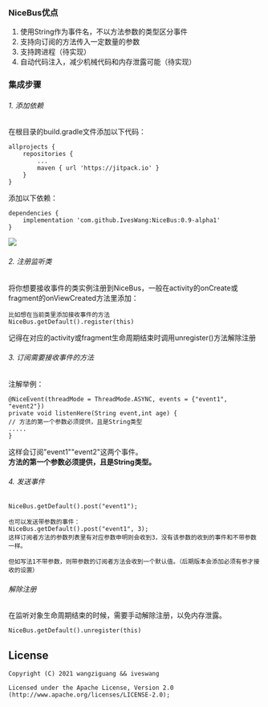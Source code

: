 ### NiceBus优点
1. 使用String作为事件名，不以方法参数的类型区分事件
2. 支持向订阅的方法传入一定数量的参数
3. 支持跨进程（待实现）
4. 自动代码注入，减少机械代码和内存泄露可能（待实现）
### 集成步骤
###### 1. 添加依赖
在根目录的build.gradle文件添加以下代码：
```
allprojects {
	repositories {
		...
		maven { url 'https://jitpack.io' }
	}
}
```

添加以下依赖：
```
dependencies {
	implementation 'com.github.IvesWang:NiceBus:0.9-alpha1'
}
```
[![](https://jitpack.io/v/IvesWang/NiceBus.svg)](https://jitpack.io/#IvesWang/NiceBus)

###### 2. 注册监听类
将你想要接收事件的类实例注册到NiceBus，一般在activity的onCreate或fragment的onViewCreated方法里添加：</br>
```
比如想在当前类里添加接收事件的方法
NiceBus.getDefault().register(this)
```
记得在对应的activity或fragment生命周期结束时调用unregister()方法解除注册</br>


###### 3. 订阅需要接收事件的方法
注解举例：</br>

```
@NiceEvent(threadMode = ThreadMode.ASYNC, events = {"event1", "event2"})
private void listenHere(String event,int age) {
// 方法的第一个参数必须提供，且是String类型
.....
}
```
这样会订阅"event1""event2"这两个事件。</br>
<b>方法的第一个参数必须提供，且是String类型。</b>


###### 4. 发送事件
```
NiceBus.getDefault().post("event1");

也可以发送带参数的事件：
NiceBus.getDefault().post("event1", 3);
这样订阅者方法的参数列表里有对应参数申明则会收到3，没有该参数的收到的事件和不带参数一样。

但如写法1不带参数，则带参数的订阅者方法会收到一个默认值。（后期版本会添加必须有参才接收的设置）
```


###### 解除注册
在监听对象生命周期结束的时候，需要手动解除注册，以免内存泄露。
```
NiceBus.getDefault().unregister(this)
```

License
-------
    Copyright (C) 2021 wangziguang && iveswang

    Licensed under the Apache License, Version 2.0 (http://www.apache.org/licenses/LICENSE-2.0);

